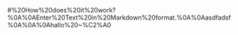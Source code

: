 #%20How%20does%20it%20work?%0A%0AEnter%20Text%20in%20Markdown%20format.%0A%0Aasdfadsf%0A%0A%0Ahallo%20~%C2%A0